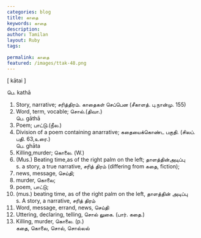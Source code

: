 ```yaml
---
categories: blog
title: காதை
keywords: காதை
description: 
author: Tamilan
layout: Ruby
tags: 
 
permalink: காதை
featured: /images/ttak-48.png
---
```

  
[ kātai ]  
  
பெ. kathā  
1. Story, narrative; சரித்திரம். காதைகள் செப்பென (சீகாளத். பு.நான்மு. 155)  
2. Word, term, vocable; சொல்.(திவா.)  
பெ. gāthā  
1. Poem; பாட்டு.(நீல.)  
2. Division of a poem containing anarrative; கதையைக்கொண்ட பகுதி. (சிலப். பதி. 63,உரை.)  
பெ. ghāta  
1. Killing,murder; கொலை. (W.)  
2. (Mus.) Beating time,as of the right palm on the left; தாளத்தின்அடிப்பு  
s. a story, a true narrative, சரித் திரம் (differing from கதை, fiction);  
2. news, message, செய்தி;  
3. murder, கொலை;  
4. poem, பாட்டு;  
5. (mus.) beating time, as of the right palm on the left, தாளத்தின் அடிப்பு  
s. A story, a narrative, சரித் திரம்  
2. Word, message, errand, news, செய்தி  
3. Uttering, declaring, telling, சொல் லுகை. (பார். கதை.)  
4. Killing, murder, கொலை. (p.)  
கதை, கொலை, சொல், சொல்லல்